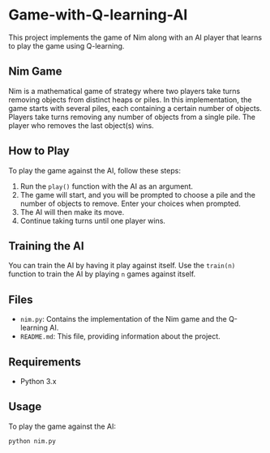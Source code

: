 # Game-with-Q-learning-AI

This project implements the game of Nim along with an AI player that learns to play the game using Q-learning.

## Nim Game

Nim is a mathematical game of strategy where two players take turns removing objects from distinct heaps or piles. In this implementation, the game starts with several piles, each containing a certain number of objects. Players take turns removing any number of objects from a single pile. The player who removes the last object(s) wins.

## How to Play

To play the game against the AI, follow these steps:

1. Run the `play()` function with the AI as an argument.
2. The game will start, and you will be prompted to choose a pile and the number of objects to remove. Enter your choices when prompted.
3. The AI will then make its move.
4. Continue taking turns until one player wins.

## Training the AI

You can train the AI by having it play against itself. Use the `train(n)` function to train the AI by playing `n` games against itself.

## Files

- `nim.py`: Contains the implementation of the Nim game and the Q-learning AI.
- `README.md`: This file, providing information about the project.

## Requirements

- Python 3.x

## Usage

To play the game against the AI:

```bash
python nim.py
